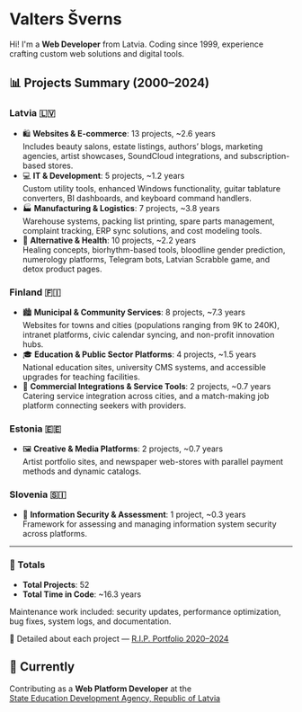 # Valters Šverns

Hi! I'm a **Web Developer** from Latvia. Coding since 1999, experience crafting custom web solutions and digital tools.

## 📊 Projects Summary (2000–2024)

### Latvia 🇱🇻

- 🛍️ **Websites & E-commerce**: 13 projects, ~2.6 years  
  Includes beauty salons, estate listings, authors’ blogs, marketing agencies, artist showcases, SoundCloud integrations, and subscription-based stores.
- 💻 **IT & Development**: 5 projects, ~1.2 years  
  Custom utility tools, enhanced Windows functionality, guitar tablature converters, BI dashboards, and keyboard command handlers.
- 🏭 **Manufacturing & Logistics**: 7 projects, ~3.8 years  
  Warehouse systems, packing list printing, spare parts management, complaint tracking, ERP sync solutions, and cost modeling tools.
- 🧘 **Alternative & Health**: 10 projects, ~2.2 years  
  Healing concepts, biorhythm-based tools, bloodline gender prediction, numerology platforms, Telegram bots, Latvian Scrabble game, and detox product pages.

### Finland 🇫🇮

- 🏙️ **Municipal & Community Services**: 8 projects, ~7.3 years  
  Websites for towns and cities (populations ranging from 9K to 240K), intranet platforms, civic calendar syncing, and non-profit innovation hubs.
- 🎓 **Education & Public Sector Platforms**: 4 projects, ~1.5 years  
  National education sites, university CMS systems, and accessible upgrades for teaching facilities.
- 🔗 **Commercial Integrations & Service Tools**: 2 projects, ~0.7 years  
  Catering service integration across cities, and a match-making job platform connecting seekers with providers.

### Estonia 🇪🇪

- 🖼️ **Creative & Media Platforms**: 2 projects, ~0.7 years  
  Artist portfolio sites, and newspaper web-stores with parallel payment methods and dynamic catalogs.

### Slovenia 🇸🇮

- 🔐 **Information Security & Assessment**: 1 project, ~0.3 years  
  Framework for assessing and managing information system security across platforms.

---

### 🧮 Totals

- **Total Projects**: 52
- **Total Time in Code**: ~16.3 years

Maintenance work included: security updates, performance optimization, bug fixes, system logs, and documentation.

📎 Detailed about each project — [R.I.P. Portfolio 2020–2024](https://www.jsmonta.com/p/rip-portfolio)

## 🔧 Currently

Contributing as a **Web Platform Developer** at the  
[State Education Development Agency, Republic of Latvia](https://www.viaa.gov.lv/en)
